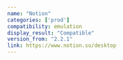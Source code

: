 ```yaml
---
name: "Notion"
categories: ['prod']
compatibility: emulation
display_result: "Compatible"
version_from: "2.2.1"
link: https://www.notion.so/desktop
---
```

